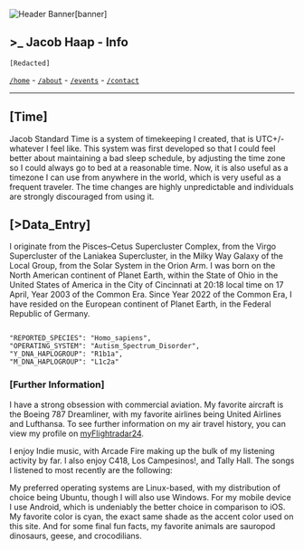 ![Header Banner[banner]](/banners/banner-3.jpg)

## >_ Jacob Haap - Info

```
[Redacted]
```

[`/home`](/) - [`/about`](/about) - [`/events`](/events) - [`/contact`](/contact)

***

## [Time]

<!--TIME-->
Jacob Standard Time is a system of timekeeping I created, that is UTC+/- whatever I feel like. 
This system was first developed so that I could feel better about maintaining a bad sleep schedule, by adjusting the time zone so I could always go to bed at a reasonable time. Now, it is also useful as a timezone I can use from anywhere in the world, which is very useful as a frequent traveler. The time changes are highly unpredictable and individuals are strongly discouraged from using it.

## [>Data_Entry]

I originate from the Pisces–Cetus Supercluster Complex, from the Virgo Supercluster of the Laniakea Supercluster, in the Milky Way Galaxy of the Local Group, from the Solar System in the Orion Arm. I was born on the North American continent of Planet Earth, within the State of Ohio in the United States of America in the City of Cincinnati at 20:18 local time on 17 April, Year 2003 of the Common Era. Since Year 2022 of the Common Era, I have resided on the European continent of Planet Earth, in the Federal Republic of Germany.

```

"REPORTED_SPECIES": "Homo_sapiens",
"OPERATING_SYSTEM": "Autism_Spectrum_Disorder",
"Y_DNA_HAPLOGROUP": "R1b1a",
"M_DNA_HAPLOGROUP": "L1c2a"

```

### [Further Information]

I have a strong obsession with commercial aviation. My favorite aircraft is the Boeing 787 Dreamliner, with my favorite airlines being United Airlines and Lufthansa. To see further information on my air travel history, you can view my profile on [myFlightradar24](https://my.flightradar24.com/jacobhaap).

I enjoy Indie music, with Arcade Fire making up the bulk of my listening activity by far. I also enjoy C418, Los Campesinos!, and Tally Hall. The songs I listened to most recently are the following:
<!--LAST_SONG-->

My preferred operating systems are Linux-based, with my distribution of choice being Ubuntu, though I will also use Windows. For my mobile device I use Android, which is undeniably the better choice in comparison to iOS. My favorite color is cyan, the exact same shade as the accent color used on this site. And for some final fun facts, my favorite animals are sauropod dinosaurs, geese, and crocodilians.